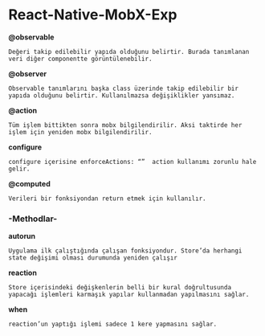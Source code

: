# React-Native-MobX-Exp

**@observable**

`Değeri takip edilebilir yapıda olduğunu belirtir. Burada tanımlanan veri diğer componentte görüntülenebilir.`

**@observer**

`Observable tanımlarını başka class üzerinde takip edilebilir bir yapıda olduğunu belirtir. Kullanılmazsa değişiklikler yansımaz.`

**@action**

`Tüm işlem bittikten sonra mobx bilgilendirilir. Aksi taktirde her işlem için yeniden mobx bilgilendirilir.`

  **configure**
  
  `configure içerisine enforceActions: “”  action kullanımı zorunlu hale gelir.`

**@computed**

`Verileri bir fonksiyondan return etmek için kullanılır.`

### -Methodlar- </br>
**autorun**

`Uygulama ilk çalıştığında çalışan fonksiyondur. Store’da herhangi state değişimi olması durumunda yeniden çalışır`

**reaction**

`Store içerisindeki değişkenlerin belli bir kural doğrultusunda yapacağı işlemleri karmaşık yapılar kullanmadan yapılmasını sağlar.`

**when**

`reaction’un yaptığı işlemi sadece 1 kere yapmasını sağlar.`
